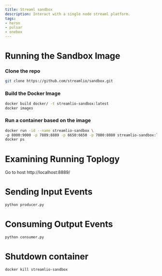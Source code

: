 ```yaml
---
title: Streaml sandbox
description: Interact with a single node streaml platform.
tags:
- heron
- pulsar
- onebox
---
```



# Running the Sandbox Image

### Clone the repo
```bash
git clone https://github.com/streamlio/sandbox.git
```

### Build the Docker Image
```bash
docker build docker/ -t streamlio-sandbox:latest
docker images
```

### Run a container based on the image
```bash
docker run -id --name streamlio-sandbox \
-p 8000:9000 -p 7889:8889 -p 6650:6650 -p 7080:8080 streamlio-sandbox:latest
docker ps
```

# Examining Running Toplogy

Go to host http://localhost:8889/

# Sending Input Events

```bash
python producer.py
```

# Consuming Output Events

```bash
python consumer.py
```

# Shutdown container

```bash
docker kill streamlio-sandbox
```


